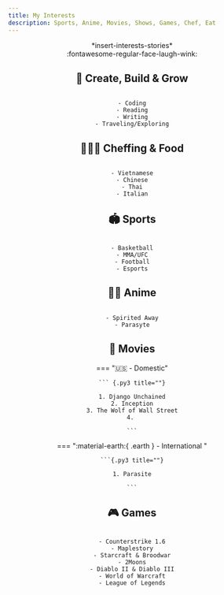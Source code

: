 ```yaml
---
title: My Interests
description: Sports, Anime, Movies, Shows, Games, Chef, Eat
---
```


<center>*insert-interests-stories*<center>

<center>:fontawesome-regular-face-laugh-wink:<center>

## 🌱 Create, Build & Grow

``` {.py3 title=""}

- Coding
- Reading
- Writing
- Traveling/Exploring

```

## 👨🏾‍🍳 Cheffing & Food

``` {.py3 title=""}

- Vietnamese
- Chinese
- Thai
- Italian

```

## 🏟️ Sports

``` {.py3 title=""}

- Basketball
- MMA/UFC
- Football
- Esports

```

## 🐻‍❄️ Anime

``` {.py3 title=""}

- Spirited Away
- Parasyte

```

## 🎥 Movies

=== ":us: - Domestic" 

    ``` {.py3 title=""}

    1. Django Unchained
    2. Inception
    3. The Wolf of Wall Street
    4. 
    
    ```

=== ":material-earth:{ .earth } - International "

    ```{.py3 title=""}

    1. Parasite
   
    ```

## 🎮 Games

``` {.py3 title=""}

- Counterstrike 1.6
- Maplestory
- Starcraft & Broodwar
- 2Moons
- Diablo II & Diablo III
- World of Warcraft
- League of Legends

```